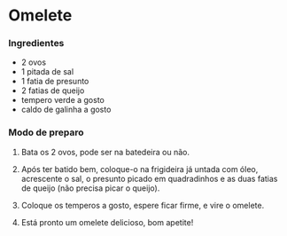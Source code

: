 # Omelete

### Ingredientes

- 2 ovos
- 1 pitada de sal
- 1 fatia de presunto
- 2 fatias de queijo
- tempero verde a gosto
- caldo de galinha a gosto

### Modo de preparo

1. Bata os 2 ovos, pode ser na batedeira ou não.

2. Após ter batido bem, coloque-o na frigideira já untada com óleo, acrescente o sal, o presunto picado em quadradinhos e as duas fatias de queijo (não precisa picar o queijo).

3. Coloque os temperos a gosto, espere ficar firme, e vire o omelete.

4. Está pronto um omelete delicioso, bom apetite!